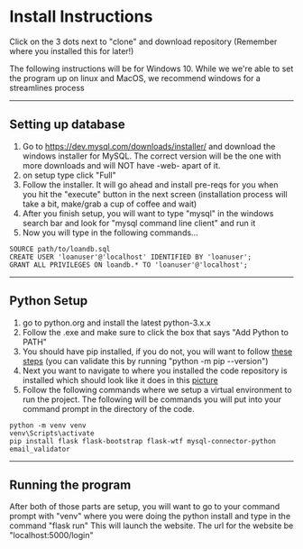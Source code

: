 # Install Instructions

Click on the 3 dots next to "clone" and download repository (Remember where you installed this for later!)

The following instructions will be for Windows 10. While we we're able to set the program up on linux and MacOS, we recommend windows for a streamlines process

---

## Setting up database 

1. Go to https://dev.mysql.com/downloads/installer/ and download the windows installer for MySQL. The correct version will be the one with more downloads and will NOT have -web- apart of it. 
2. on setup type click "Full"
3. Follow the installer. It will go ahead and install pre-reqs for you when you hit the "execute" button in the next screen (installation process will take a bit, make/grab a cup of coffee and wait)
4. After you finish setup, you will want to type "mysql" in the windows search bar and look for "mysql command line client" and run it
5. Now you will type in the following commands...


```
SOURCE path/to/loandb.sql
CREATE USER 'loanuser'@'localhost' IDENTIFIED BY 'loanuser';
GRANT ALL PRIVILEGES ON loandb.* TO 'loanuser'@'localhost';
```

---

## Python Setup

1. go to python.org and install the latest python-3.x.x
2. Follow the .exe and make sure to click the box that says "Add Python to PATH"
3. You should have pip installed, if you do not, you will want to follow [these steps](https://www.geeksforgeeks.org/how-to-install-pip-on-windows/#:~:text=Download%20and%20Install%20pip%3A&text=Download%20the%20get%2Dpip.py,where%20the%20above%20file%20exists.&text=and%20wait%20through%20the%20installation,now%20installed%20on%20your%20system) (you can validate this by running "python -m pip --version")
4. Next you want to navigate to where you installed the code repository is installed which should look like it does in this [picture](https://i.imgur.com/qMvs2sz.png)
5. Follow the following commands where we setup a virtual environment to run the project. The following will be commands you will put into your command prompt in the directory of the code.


```
python -m venv venv
venv\Scripts\activate
pip install flask flask-bootstrap flask-wtf mysql-connector-python email_validator
```

---

## Running the program

After both of those parts are setup, you will want to go to your command prompt with "venv" where you were doing the python install and type in the command "flask run"
This will launch the website. The url for the website be "localhost:5000/login"